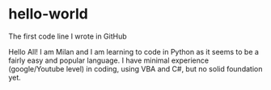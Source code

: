 # hello-world
The first code line I wrote in GitHub

Hello All!
I am Milan and I am learning to code in Python as it seems to be a fairly easy
and popular language. I have minimal experience (google/Youtube level) in coding,
using VBA and C#, but no solid foundation yet.
